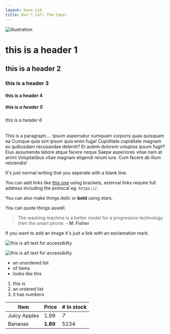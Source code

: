 ```yaml
---
layout: base.njk
title: Don't Call The Cops!
---
```


![illustration](/img/phone.png)

# this is a header 1

## this is a header 2

### this is a header 3

#### this is a header 4

##### this is a header 5

###### this is a header 6

This is a paragraph.... Ipsum aspernatur numquam corporis quas quisquam ea Cumque quia sint ipsum quia enim fuga! Cupiditate cupiditate magnam ex quibusdam recusandae deleniti? Et autem dolorem voluptas ipsum fugit? Eius assumenda labore atque facere neque Saepe asperiores vitae nam at animi Voluptatibus vitae magnam eligendi rerum iure. Cum facere ab illum reiciendis!

It's just normal writing that you seperate with a blank line.

You can add links like [this one](https://www.duckduckgo.com) using brackets, external links require full address including the protocal eg. `https://`.

You can also make things _italic_ or **bold** using stars.

You can quote things aswell.

> The washing machine is a better model for a progressive technology then the smart phone. **- M. Fisher**

If you want to add an image it's just a link with an exclamation mark.

![this is alt text for accessibilty](https://i.redd.it/ko82pi0jcwk71.jpg)

![this is alt text for accessibilty](https://images.unsplash.com/photo-1440149468143-2d26d61d438d?ixlib=rb-1.2.1&ixid=MnwxMjA3fDB8MHxwaG90by1wYWdlfHx8fGVufDB8fHx8&auto=format)

- an unordered list
- of items
- looks like this

1. this is
1. an ordered list
1. it has numbers

| Item         | Price    | # In stock |
| ------------ | -------- | ---------- |
| Juicy Apples | 1.99     | _7_        |
| Bananas      | **1.89** | 5234       |
